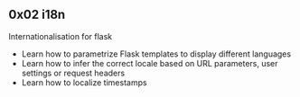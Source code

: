 ## 0x02 i18n

Internationalisation for flask

- Learn how to parametrize Flask templates to display different languages
- Learn how to infer the correct locale based on URL parameters, user settings or request headers
- Learn how to localize timestamps